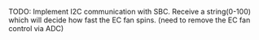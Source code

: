 TODO:
Implement I2C communication with SBC. Receive a string(0-100) which will decide how fast the EC fan spins. (need to remove the EC fan control via ADC)
